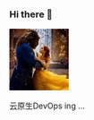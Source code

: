 ### Hi there 👋

<!--
**latermonk/latermonk** is a ✨ _special_ ✨ repository because its `README.md` (this file) appears on your GitHub profile.

Here are some ideas to get you started:

- 🔭 I’m currently working on ...
- 🌱 I’m currently learning ...
- 👯 I’m looking to collaborate on ...
- 🤔 I’m looking for help with ...
- 💬 Ask me about ...
- 📫 How to reach me: ...
- 😄 Pronouns: ...
- ⚡ Fun fact: ...
-->


![Snipaste_2021-01-20_11-27-50](_image/Snipaste_2021-01-20_11-27-50.jpg)

云原生DevOps ing ...   




